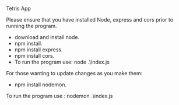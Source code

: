 Tetris App

Please ensure that you have installed Node, express and cors prior to running the program.

- download and install node.
- npm install.
- npm install express.
- npm install cors.
- To run the program use: node .\index.js

For those wanting to update changes as you make them:

- npm install nodemon.

To run the program use : nodemon .\index.js